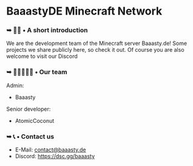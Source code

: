 # BaaastyDE Minecraft Network



### ➥ 🙋‍♀️ • A short introduction
We are the development team of the Minecraft server Baaasty.de! Some projects we share publicly here, so check it out. Of course you are also welcome to visit our Discord


### ➥ 👩🏼‍🤝‍🧑🏼 • Our team
Admin:
- Baaasty

Senior developer:
- AtomicCoconut


### ➥ 📞 • Contact us
- E-Mail: contact@baaasty.de
- Discord: https://dsc.gg/baaasty
